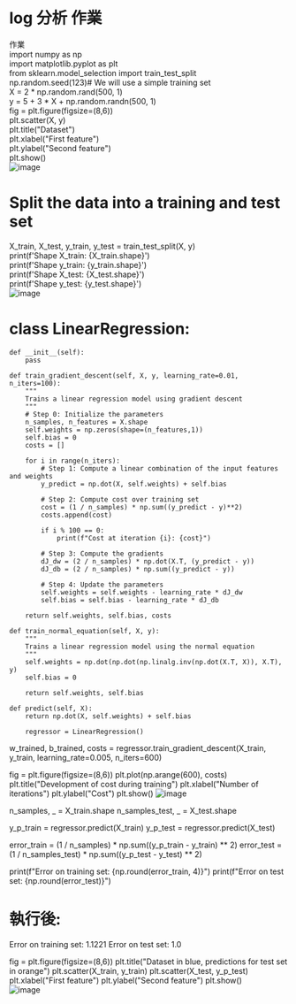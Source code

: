 # log 分析 作業  
作業  
import numpy as np  
import matplotlib.pyplot as plt  
from sklearn.model_selection import train_test_split  
np.random.seed(123)# We will use a simple training set  
X = 2 * np.random.rand(500, 1)  
y = 5 + 3 * X + np.random.randn(500, 1)  
fig = plt.figure(figsize=(8,6))  
plt.scatter(X, y)  
plt.title("Dataset")  
plt.xlabel("First feature")  
plt.ylabel("Second feature")   
plt.show()  
  ![image](https://github.com/SuWeizhe1124/3-19/blob/master/HJJPG.JPG) 
# Split the data into a training and test set  
X_train, X_test, y_train, y_test = train_test_split(X, y)  
print(f'Shape X_train: {X_train.shape}')   
print(f'Shape y_train: {y_train.shape}')  
print(f'Shape X_test: {X_test.shape}')  
print(f'Shape y_test: {y_test.shape}')   
   ![image](https://github.com/SuWeizhe1124/3-19/blob/master/BD.JPG)  
#  class LinearRegression:
    
    def __init__(self):
        pass

    def train_gradient_descent(self, X, y, learning_rate=0.01, n_iters=100):
        """
        Trains a linear regression model using gradient descent
        """
        # Step 0: Initialize the parameters
        n_samples, n_features = X.shape
        self.weights = np.zeros(shape=(n_features,1))
        self.bias = 0
        costs = []

        for i in range(n_iters):
            # Step 1: Compute a linear combination of the input features and weights
            y_predict = np.dot(X, self.weights) + self.bias

            # Step 2: Compute cost over training set
            cost = (1 / n_samples) * np.sum((y_predict - y)**2)
            costs.append(cost)

            if i % 100 == 0:
                print(f"Cost at iteration {i}: {cost}")

            # Step 3: Compute the gradients
            dJ_dw = (2 / n_samples) * np.dot(X.T, (y_predict - y))
            dJ_db = (2 / n_samples) * np.sum((y_predict - y)) 
            
            # Step 4: Update the parameters
            self.weights = self.weights - learning_rate * dJ_dw
            self.bias = self.bias - learning_rate * dJ_db

        return self.weights, self.bias, costs

    def train_normal_equation(self, X, y):
        """
        Trains a linear regression model using the normal equation
        """
        self.weights = np.dot(np.dot(np.linalg.inv(np.dot(X.T, X)), X.T), y)
        self.bias = 0
        
        return self.weights, self.bias

    def predict(self, X):
        return np.dot(X, self.weights) + self.bias

        regressor = LinearRegression()
w_trained, b_trained, costs = regressor.train_gradient_descent(X_train, y_train, learning_rate=0.005, n_iters=600)

fig = plt.figure(figsize=(8,6))
plt.plot(np.arange(600), costs)
plt.title("Development of cost during training")
plt.xlabel("Number of iterations")
plt.ylabel("Cost")
plt.show()
![image](https://github.com/SuWeizhe1124/3-19/blob/master/擷取6.JPG)

n_samples, _ = X_train.shape
n_samples_test, _ = X_test.shape

y_p_train = regressor.predict(X_train)
y_p_test = regressor.predict(X_test)

error_train =  (1 / n_samples) * np.sum((y_p_train - y_train) ** 2)
error_test =  (1 / n_samples_test) * np.sum((y_p_test - y_test) ** 2)

print(f"Error on training set: {np.round(error_train, 4)}")
print(f"Error on test set: {np.round(error_test)}")  

# 執行後:
Error on training set: 1.1221
Error on test set: 1.0

fig = plt.figure(figsize=(8,6))
plt.title("Dataset in blue, predictions for test set in orange")
plt.scatter(X_train, y_train)
plt.scatter(X_test, y_p_test)
plt.xlabel("First feature")
plt.ylabel("Second feature")
plt.show()  
![image](https://github.com/SuWeizhe1124/3-19/blob/master/擷取3.JPG)  
 # 
